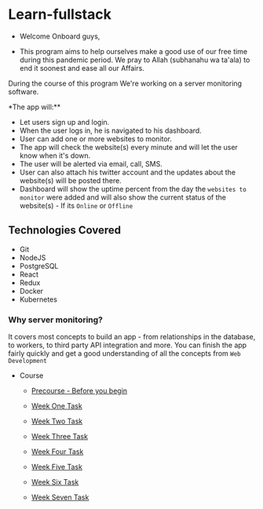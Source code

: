 # Learn-fullstack

- Welcome Onboard guys,

- This program aims to help ourselves make a good use of our free time during this pandemic period. We pray to Allah (subhanahu wa ta'ala) to end it soonest and ease all our Affairs.

During the course of this program We're working on a server monitoring software.

\*The app will:\*\*

- Let users sign up and login.
- When the user logs in, he is navigated to his dashboard.
- User can add one or more websites to monitor.
- The app will check the website(s) every minute and will let the user know when it's down.
- The user will be alerted via email, call, SMS.
- User can also attach his twitter account and the updates about the website(s) will be posted there.
- Dashboard will show the uptime percent from the day the `websites to monitor` were added and will also show the current status of the website(s) - If its `Online` or `Offline`

## Technologies Covered

- Git
- NodeJS
- PostgreSQL
- React
- Redux
- Docker
- Kubernetes

### Why server monitoring?

It covers most concepts to build an app - from relationships in the database, to workers, to third party API integration and more. You can finish the app fairly quickly and get a good understanding of all the concepts from `Web Development`

- Course

  - [Precourse - Before you begin](/tasks/precourse/README.md)

  - [Week One Task](/tasks/week-1/README.md)

  - [Week Two Task](/tasks/week-2/README.md)

  - [Week Three Task](/tasks/week-3/README.md)

  - [Week Four Task](/tasks/week-4/README.md)

  - [Week Five Task](/tasks/week-5/README.md)

  - [Week Six Task](/task/week-6/README.md)

  - [Week Seven Task](/task/week-7/README.md)
